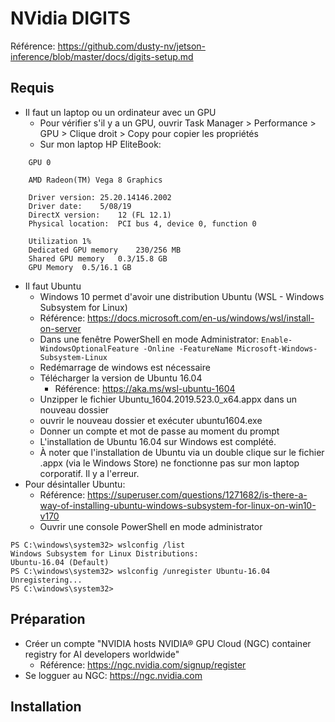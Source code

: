 # NVidia DIGITS
Référence: <https://github.com/dusty-nv/jetson-inference/blob/master/docs/digits-setup.md>

## Requis
* Il faut un laptop ou un ordinateur avec un GPU
  * Pour vérifier s'il y a un GPU, ouvrir Task Manager > Performance > GPU > Clique droit > Copy pour copier les propriétés
  * Sur mon laptop HP EliteBook: 
```
	GPU 0

	AMD Radeon(TM) Vega 8 Graphics

	Driver version:	25.20.14146.2002
	Driver date:	5/08/19
	DirectX version:	12 (FL 12.1)
	Physical location:	PCI bus 4, device 0, function 0

	Utilization	1%
	Dedicated GPU memory	230/256 MB
	Shared GPU memory	0.3/15.8 GB
	GPU Memory	0.5/16.1 GB
```

* Il faut Ubuntu
  * Windows 10 permet d'avoir une distribution Ubuntu (WSL - Windows Subsystem for Linux)
  * Référence: <https://docs.microsoft.com/en-us/windows/wsl/install-on-server>
  * Dans une fenêtre PowerShell en mode Administrator: 
  `Enable-WindowsOptionalFeature -Online -FeatureName Microsoft-Windows-Subsystem-Linux`
  * Redémarrage de windows est nécessaire
  * Télécharger la version de Ubuntu 16.04
    * Référence: <https://aka.ms/wsl-ubuntu-1604>
  * Unzipper le fichier Ubuntu_1604.2019.523.0_x64.appx dans un nouveau dossier
  * ouvrir le nouveau dossier et exécuter ubuntu1604.exe
  * Donner un compte et mot de passe au moment du prompt
  * L'installation de Ubuntu 16.04 sur Windows est complété. 
  * À noter que l'installation de Ubuntu via un double clique sur le fichier .appx (via le Windows Store) ne fonctionne pas sur mon laptop corporatif. Il y a l'erreur.
* Pour désintaller Ubuntu: 
  * Référence: <https://superuser.com/questions/1271682/is-there-a-way-of-installing-ubuntu-windows-subsystem-for-linux-on-win10-v170>
  * Ouvrir une console PowerShell en mode administrator
```
PS C:\windows\system32> wslconfig /list
Windows Subsystem for Linux Distributions:
Ubuntu-16.04 (Default)
PS C:\windows\system32> wslconfig /unregister Ubuntu-16.04
Unregistering...
PS C:\windows\system32>
```
  
## Préparation
* Créer un compte "NVIDIA hosts NVIDIA® GPU Cloud (NGC) container registry for AI developers worldwide"
  * Référence: <https://ngc.nvidia.com/signup/register>
* Se logguer au NGC: <https://ngc.nvidia.com>

## Installation
